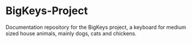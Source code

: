 # BigKeys-Project
Documentation repository for the BigKeys project, a keyboard for medium sized house animals, mainly dogs, cats and chickens.
